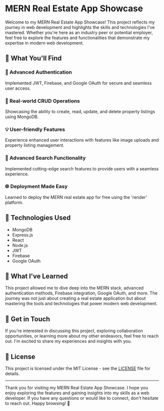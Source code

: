 # MERN Real Estate App Showcase

Welcome to my MERN Real Estate App Showcase! This project reflects my journey in web development and highlights the skills and technologies I've mastered. Whether you're here as an industry peer or potential employer, feel free to explore the features and functionalities that demonstrate my expertise in modern web development.

## 📌 What You'll Find

### 🔑 Advanced Authentication
Implemented JWT, Firebase, and Google OAuth for secure and seamless user access.

### 🏡 Real-world CRUD Operations
Showcasing the ability to create, read, update, and delete property listings using MongoDB.

### 💡 User-friendly Features
Experience enhanced user interactions with features like image uploads and property listing management.

### 🚀 Advanced Search Functionality
Implemented cutting-edge search features to provide users with a seamless experience.

### 🌐 Deployment Made Easy
Learned to deploy the MERN real estate app for free using the 'render' platform.

## 🌟 Technologies Used

- MongoDB
- Express.js
- React
- Node.js
- JWT
- Firebase
- Google OAuth

## 🚀 What I've Learned

This project allowed me to dive deep into the MERN stack, advanced authentication methods, Firebase integration, Google OAuth, and more. The journey was not just about creating a real estate application but about mastering the tools and technologies that power modern web development.

## 📝 Get in Touch

If you're interested in discussing this project, exploring collaboration opportunities, or learning more about my other endeavors, feel free to reach out. I'm excited to share my experiences and insights with you.


## 📝 License

This project is licensed under the MIT License - see the [LICENSE](LICENSE) file for details.

---

Thank you for visiting my MERN Real Estate App Showcase. I hope you enjoy exploring the features and gaining insights into my skills as a web developer. If you have any questions or would like to connect, don't hesitate to reach out. Happy browsing! 🌟

